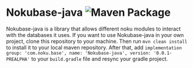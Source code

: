 # Nokubase-java ![Maven Package](https://github.com/Noku-app/Nokubase-java/workflows/Maven%20Package/badge.svg)
Nokubase-java is a library that allows different noku modules to interact with the databases it uses. If you want to use Nokubase-java in your own project, clone this repository to your machine. Then run `mvn clean install` to install it to your local maven repository. After that, add `implementation group: 'com.noku.base', name: 'Nokubase-java', version: '0.0.1-PREALPHA'` to your `build.gradle` file and resync your gradle project.
